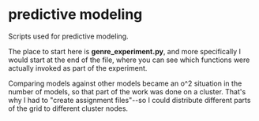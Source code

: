 predictive modeling
===================

Scripts used for predictive modeling.

The place to start here is **genre_experiment.py**, and more specifically I would start at the end of the file, where you can see which functions were actually invoked as part of the experiment.

Comparing models against other models became an o^2 situation in the number of models, so that part of the work was done on a cluster. That's why I had to "create assignment files"--so I could distribute different parts of the grid to different cluster nodes.
